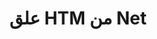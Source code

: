 ---
############################# Static ############################
layout: "auto-gen-annotation"

############################# Head ############################
head_title: "Net HTM Annotation API Annotate in C #"
head_description: "Net API لإنشاء أنواع التعليقات التوضيحية الشائعة والتعليق عليها من HTM وتنسيقات ملفات الصور والرسومات والمستندات."

############################# Header ############################
title: "علق HTM من Net"
description: ""
bg_image: "https://cms.admin.containerize.com/templates/aspose/App_Themes/V3/images/bg/header1.png"
bg_overlay: false
button:
    enable: true
    icon: "fas fa-arrow-down"
    label: "تحميل النسخة التجريبية المجانية"
    link: "https://downloads.groupdocs.com/annotation/net"

############################# About ############################
about:
    enable: true
    title: "حول GroupDocs.Annotation for Net API"
    content: |
        GroupDocs.Annotation for Net API مكتبة تسمح لك بإضافة التعليقات التوضيحية إلى PDF و Word والمستندات الأخرى على Mac أو Windows أو Ubuntu. [GroupDocs.Annotation for Net] (/ حاشية / net) هي واجهة برمجة تطبيقات Net أصلية لإدارة التعليقات التوضيحية مع دعم شامل لإنشاء التعليقات التوضيحية وإضافتها وتحريرها وحذفها واستخراجها وتصديرها من الصور ومستندات أخرى متنوعة. القائمة الكاملة لتنسيقات المستندات المدعومة التي يمكن أن تراها في هذه [الصفحة] (https://docs.groupdocs.com/annotation/net/supported-document-formats/).
        تتيح لك هذه المكتبة العمل ليس فقط مع مستند HTM ولكن أيضًا مع العديد من أنواع المستندات الأخرى مثل Word و Excel و PowerPoint ورسائل البريد الإلكتروني في Outlook و Visio و Adobe و OpenDocument و OpenOffice و Photoshop و AutoCad وغيرها الكثير.
        تسمح لك GroupDocs.Annotation for Net API بإنشاء وإضافة ملاحظات جديدة وتعديل التعليقات التوضيحية واستخراج التعليقات والتعليقات التوضيحية وإزالتها من المستندات. تدعم المكتبة 13 نوعًا مختلفًا من التعليقات التوضيحية ، بما في ذلك Text و Polyline و Area و Underline و Point و Watermark و Arrow و Ellipse واستبدال النص والمسافة وحقل النص وتحرير الموارد في PDF و HTML ومستندات Microsoft Word وجداول البيانات والمخططات والعروض التقديمية ، الرسومات والصور والعديد من تنسيقات الملفات الأخرى.
        يوضح المثال (يرجى الاطلاع أدناه) العمل مع مستند HTM ، في هذا المثال يمكنك رؤية الخطوات الرئيسية لكيفية العمل مع GroupDocs.Annotation: إعداد ترخيص ، افتح المستند الذي تريد العمل معه ، وإنشاء التعليق التوضيحي وإضافة كائنات البيانات لتعيين خصائص التعليقات التوضيحية وفقًا لمتطلباتك وحفظ النتيجة في المكان المطلوب. يمكنك أيضًا إلقاء نظرة أكثر تفصيلاً على الميزات المدعومة على github [صفحة] (https://github.com/groupdocs-annotation/GroupDocs.Annotation-for-.NET) ، أو في منتجنا [التوثيق] (https : //docs.groupdocs.com/annotation/net/getting-started/).

############################# Steps ############################
howTo_Add:
steps_Add:
    enable: true
    title_left: "خطوات إضافة التعليقات التوضيحية إلى HTM في الشبكة"
    content_left: |
        [GroupDocs.Annotation](/annotation/net/) يسهل على مطوري الإنترنت إضافة أنواع مختلفة من التعليقات التوضيحية إلى ملفات HTM داخل أي تطبيق قائم على الشبكة من خلال تنفيذ بضع خطوات سهلة.
        *   إنشاء كائنات الرد مع التعليق والتاريخ.
        *   إنشاء كائن AreaAnnotation ، وتعيين خيارات المنطقة وإضافة الردود.
        *   إنشاء كائن التعليق التوضيحي وإضافة تعليق توضيحي للمنطقة.
        *   حفظ ملف الإخراج.
    title_right: "متطلبات النظام"
    content_right: |
        GroupDocs.Annotation for Net APIs مدعومة على جميع الأنظمة الأساسية وأنظمة التشغيل الرئيسية. قبل تنفيذ الكود أدناه ، يرجى التأكد من تثبيت المتطلبات الأساسية التالية على نظامك.
        *   أنظمة التشغيل: مايكروسوفت ويندوز ، لينوكس ، ماك
        *   بيئات التطوير: Visual Studio و Xamarin و MonoDevelop
        *   الأطر: .NET Framework و .NET Standard و .NET Core و Mono
        *   قم بتنزيل أحدث إصدار من GroupDocs.Annotation for .NET من [NuGet] (https://www.nuget.org/packages/groupdocs.annotation)

############################# Preview ############################
preview_Add:
    enable: true
    title: معاينة الشرح وعينة التعليمات البرمجية
    content: |
        ![Annotation preview image]https://docs.groupdocs.com/annotation/java/images/add-text-field-annotation.png
    code: |
        ```cs
        //Add text field annotation to the document from local disk
        using (Annotator annotator = new Annotator("input.bmp"))
        {
            TextFieldAnnotation textField = new TextFieldAnnotation
            {
                BackgroundColor = 65535,
                Box = new Rectangle(100, 100, 100, 100),
                CreatedOn = DateTime.Now,
                Text = "Some text",
                FontColor = 65535,
                FontSize = 12,
                Message = "This is text field annotation",
                Opacity = 0.7,
                PageNumber = 0,
                PenStyle = PenStyle.Dot,
                PenWidth = 3,
                FontFamily = "Arial",
                TextHorizontalAlignment = HorizontalAlignment.Center,
                Replies = new List
                {
                    new Reply
                    {
                        Comment = "First comment",
                        RepliedOn = DateTime.Now
                    },
                    new Reply
                    {
                        Comment = "Second comment",
                        RepliedOn = DateTime.Now
                    }
                }
            };
            annotator.Add(textField);
            annotator.Save("result.bmp");
        }
        ```

############################# Steps ############################
howTo_Remove:
steps_Remove:
    enable: true
    title_left: "خطوات إزالة التعليقات التوضيحية من HTM في الشبكة"
    content_left: |
        [GroupDocs.Annotation](/annotation/net/) يسهل على مطوري الإنترنت إزالة تفاصيل التعليقات التوضيحية من ملفات HTM داخل أي تطبيق قائم على الشبكة من خلال تنفيذ بضع خطوات سهلة.
        *   إنشاء كائنات الرد مع التعليق والتاريخ.
        *   إنشاء كائن SaveOptions وتعيين AnnotationTypes = AnnotationType.None.
        *   استدعاء طريقة حفظ مع مسار المستند الناتج أو دفق وكائن SaveOptions.

############################# Preview ############################
preview_Remove:
    enable: true
    code: |
        ```cs
        // 1- How to remove annotation from document using annotation index
        
        using (Annotator annotator = new Annotator("result.bmp"))
        {
            annotator.Remove(0);
            annotator.Save("removed.bmp");
        }
        
        // 2- How to remove annotation from document using annotation object
        
        using (Annotator annotator = new Annotator("result.bmp"))
        {
            var tmp = annotator.Get();
            annotator.Remove(tmp[0]);
            annotator.Save("removed.bmp");
        }
        
        // 3- How to remove some annotations from document using list of ID’s
        
        using (Annotator annotator = new Annotator("result.bmp"))
        {
            var idList = new List{1, 2, 3};
            annotator.Remove(idList);
            annotator.Save("removed.bmp");
        }
        
        // 4- How to remove some annotations from document using list of annotations
        
        using (Annotator annotator = new Annotator("result.bmp"))
        {
            var tmp = annotator.Get();
            annotator.Remove(tmp);
            annotator.Save("removed.bmp");
        }
        ```

############################# Steps ############################
howTo_Edit:
steps_Edit:
    enable: true
    title_left: "خطوات تحرير التعليقات التوضيحية من HTM في الشبكة"
    content_left: |
        [GroupDocs.Annotation](/annotation/net/) يسهل على مطوري الإنترنت تحديث خصائص التعليقات التوضيحية المتنوعة من ملفات HTM داخل أي تطبيق قائم على الشبكة من خلال تنفيذ بضع خطوات سهلة.
        *   إنشاء كائن Annotator مع مسار مستند الإدخال أو دفق مع LoadOptions تم إنشاء مثيل له مع ImportAnnotations = true.
        *   قم بإنشاء بعض تنفيذ AnnotationBase وقم بتعيين معرف التعليقات التوضيحية الموجودة (إذا لم يتم العثور على التعليق التوضيحي بهذا المعرف ، فلن يتم تغيير أي شيء) أو قائمة مسار التعليقات التوضيحية (ستتم إزالة جميع التعليقات التوضيحية الموجودة).
        *   طريقة تحديث المكالمة لكائن Annotator مع التعليقات التوضيحية التي تم تمريرها.
        *   استدعاء طريقة حفظ مع مسار المستند الناتج أو دفق وكائن SaveOptions.

############################# Preview ############################
preview_Edit:
    enable: true
    code: |
        ```cs
        // open annotated document
        using (Annotator annotator = new Annotator("result.bmp"))
        {
            //assuming we are going to change some properties of existing annotation
                AreaAnnotation updated = new AreaAnnotation
                    {
                            // It's important to set existed annotation Id
                            Id = 1,
                            BackgroundColor = 255,
                            Box = new Rectangle(0, 0, 50, 200),
                            CreatedOn = DateTime.Now,
                            Message = "This is updated annotation",
                            Replies = new List
                            {
                                new Reply
                                {
                                    Comment = "Updated first comment",
                                    RepliedOn = DateTime.Now
                                },
                                new Reply
                                {
                                    Comment = "Updated second comment",
                                    RepliedOn = DateTime.Now
                                }
                            }
                        };
                // update annotation
                annotator.Update(updated);
                annotator.Save("result.bmp");
        }
        ```

############################# Steps ############################
howTo_Extract:
steps_Extract:
    enable: true
    title_left: "خطوات استخراج التعليقات التوضيحية من HTM في الشبكة"
    content_left: |
        [GroupDocs.Annotation](/annotation/net/) يُسهل على مطوري Net وضع تعليقات توضيحية على المستندات واستخراج معلومات التعليقات التوضيحية من ملفات HTM داخل أي تطبيق مستند إلى Net عن طريق تنفيذ بضع خطوات سهلة.
        *   إنشاء كائنات الرد مع التعليق والتاريخ.
        *   إنشاء كائن LoadOptions واستدعاء SetImportAnnotations باستخدام وسيطة صحيحة.
        *   تحديد متغير مع نوع القائمة.
        *   استدعاء طريقة الحصول وإرجاع النتيجة إلى المتغير أعلاه.

############################# Preview ############################
preview_Extract:
    enable: true
    code: |
        ```cs
        // for using this example input file ("annotated.bmp") must be with annotations
        using (Annotator annotator = new Annotator("annotated.bmp"))
        {
            List annotations = annotator.Get();
            XmlSerializer formatter = new XmlSerializer(typeof(List));
            using (FileStream fs = new FileStream("annotations.xml", FileMode.Create))
            {
                fs.SetLength(0);
                formatter.Serialize(fs, annotations);
            }
        }
        ```

############################# Demos ############################
demos:
    enable: true
    title: "العروض التوضيحية الحية لإضافة التعليقات التوضيحية إلى المستندات والصور وإزالتها وتحريرها واستخراجها"
    content: |
        قم بإضافة التعليقات التوضيحية وإزالتها وتعديلها واستخراجها إلى ملف HTM الآن من خلال زيارة موقع ويب [GroupDocs.Annotation Live Demos] (https://products.groupdocs.app/annotation/family). يحتوي العرض التوضيحي المباشر على الفوائد التالية

############################# About Formats ############################
about_formats:
    enable: true
    format:
        # format loop
        - icon: "far fa-file-htm"
          title: "حول تنسيق الملف HTM"
          content: |
            تمثل الملفات ذات امتداد HTM لغة ترميز النص التشعبي لإنشاء صفحات ويب للعرض في متصفحات الويب مثل Google Chrome و Internet Explorer و Firefox وعدد من المتصفحات الأخرى. تحدد العلامات لإنشاء صفحات ثابتة ليتم نشرها على شبكة الويب العالمية (WWW) ليتمكن الآخرون من الوصول إليها. تخبر هذه العلامات المتصفحات بكيفية عرض محتويات صفحة الويب. يمكن أن تحتوي هذه الصفحات على نص عادي وصور وارتباطات تشعبية لصفحات ومقاطع فيديو ومعلومات وسائط أخرى. عندما يتم نشر صفحة ويب ، يمكنك إلقاء نظرة على رمز الترميز الموجود خلفها من خلال عرض مصدر الصفحة الخاص بها. تسمح المتصفحات الحديثة بفحص كل قسم من صفحة الويب حيث يتم وضع كل قسم فرعي أو عنصر ترميز في مصدر HTM.

          link: "https://docs.fileformat.com/image/htm/"

############################# More Formats ############################
more_formats:
    enable: true
    title: "العمل مع تنسيقات المستندات الشائعة الأخرى"
    content: |
        قم بتحديث خصائص التعليقات التوضيحية من بعض تنسيقات الملفات الشائعة كما هو موضح أدناه.
    format:
        # format loop
        - name: "Annotate PDF document"
          link: "https://products.groupdocs.com/annotation/net/pdf/"
          description: "Adobe Portable Document Format"

        # format loop
        - name: "Annotate DOC document"
          link: "https://products.groupdocs.com/annotation/net/doc/"
          description: "Microsoft Word Document"

        # format loop
        - name: "Annotate DOCM document"
          link: "https://products.groupdocs.com/annotation/net/docm/"
          description: "Microsoft Word Macro-Enabled Document"

        # format loop
        - name: "Annotate DOCX document"
          link: "https://products.groupdocs.com/annotation/net/docx/"
          description: "Microsoft Word Open XML Document"

        # format loop
        - name: "Annotate DOT document"
          link: "https://products.groupdocs.com/annotation/net/dot/"
          description: "Microsoft Word Document Template"

        # format loop
        - name: "Annotate DOTX document"
          link: "https://products.groupdocs.com/annotation/net/dotx/"
          description: "Word Open XML Document Template"

        # format loop
        - name: "Annotate RTF document"
          link: "https://products.groupdocs.com/annotation/net/rtf/"
          description: "Rich Text Document"

        # format loop
        - name: "Annotate ODT document"
          link: "https://products.groupdocs.com/annotation/net/odt/"
          description: "Open Document Text"

        # format loop
        - name: "Annotate XLS document"
          link: "https://products.groupdocs.com/annotation/net/xls/"
          description: "Microsoft Excel Binary File Format"

        # format loop
        - name: "Annotate XLSX document"
          link: "https://products.groupdocs.com/annotation/net/xlsx/"
          description: "Microsoft Excel Open XML Spreadsheet"

        # format loop
        - name: "Annotate XLSM document"
          link: "https://products.groupdocs.com/annotation/net/xlsm/"
          description: "Microsoft Excel Macro-Enabled Spreadsheet"

        # format loop
        - name: "Annotate XLSB document"
          link: "https://products.groupdocs.com/annotation/net/xlsb/"
          description: "Microsoft Excel Binary Worksheet"

        # format loop
        - name: "Annotate ODS document"
          link: "https://products.groupdocs.com/annotation/net/ods/"
          description: "Open Document Spreadsheet"

        # format loop
        - name: "Annotate PPT document"
          link: "https://products.groupdocs.com/annotation/net/ppt/"
          description: "PowerPoint Presentation"

        # format loop
        - name: "Annotate PPTX document"
          link: "https://products.groupdocs.com/annotation/net/pptx/"
          description: "PowerPoint Open XML Presentation"

        # format loop
        - name: "Annotate PPSX document"
          link: "https://products.groupdocs.com/annotation/net/ppsx/"
          description: "PowerPoint Open XML Slide Show"

        # format loop
        - name: "Annotate POTM document"
          link: "https://products.groupdocs.com/annotation/net/potm/"
          description: "Microsoft PowerPoint Template"

        # format loop
        - name: "Annotate PPTM document"
          link: "https://products.groupdocs.com/annotation/net/pptm/"
          description: "Microsoft PowerPoint Presentation"

        # format loop
        - name: "Annotate PPS document"
          link: "https://products.groupdocs.com/annotation/net/pps/"
          description: "Microsoft PowerPoint 97-2003 Slide Show"

        # format loop
        - name: "Annotate ODP document"
          link: "https://products.groupdocs.com/annotation/net/odp/"
          description: "OpenDocument Presentation"

        # format loop
        - name: "Annotate HTML document"
          link: "https://products.groupdocs.com/annotation/net/html/"
          description: "HyperText Markup Language"

        # format loop
        - name: "Annotate TIFF document"
          link: "https://products.groupdocs.com/annotation/net/tiff/"
          description: "Tagged Image File Format"

        # format loop
        - name: "Annotate JPEG document"
          link: "https://products.groupdocs.com/annotation/net/jpeg/"
          description: "JPEG Image"

        # format loop
        - name: "Annotate PNG document"
          link: "https://products.groupdocs.com/annotation/net/png/"
          description: "Portable Network Graphic"

        # format loop
        - name: "Annotate EML document"
          link: "https://products.groupdocs.com/annotation/net/eml/"
          description: "E-mail Message"

        # format loop
        - name: "Annotate MSG document"
          link: "https://products.groupdocs.com/annotation/net/msg/"
          description: "Microsoft Outlook E-mail Message"

        # format loop
        - name: "Annotate VSD document"
          link: "https://products.groupdocs.com/annotation/net/vsd/"
          description: "Microsoft Visio 2003-2010 Drawing"

        # format loop
        - name: "Annotate VSDX document"
          link: "https://products.groupdocs.com/annotation/net/vsdx/"
          description: "Microsoft Visio Drawing"

        # format loop
        - name: "Annotate VSS document"
          link: "https://products.groupdocs.com/annotation/net/vss/"
          description: "Microsoft Visio 2003-2010 Stencil"

        # format loop
        - name: "Annotate VST document"
          link: "https://products.groupdocs.com/annotation/net/vst/"
          description: "Microsoft Visio 2013 Stencil"

        # format loop
        - name: "Annotate DWG document"
          link: "https://products.groupdocs.com/annotation/net/dwg/"
          description: "Autodesk Design Data Formats"

        # format loop
        - name: "Annotate DXF document"
          link: "https://products.groupdocs.com/annotation/net/dxf/"
          description: "AutoCAD Drawing Interchange"

        # format loop
        - name: "Annotate DCM document"
          link: "https://products.groupdocs.com/annotation/net/dcm/"
          description: "Digital Imaging and Communications in Medicine"

        # format loop
        - name: "Annotate WMF document"
          link: "https://products.groupdocs.com/annotation/net/wmf/"
          description: "Windows Metafile"

        # format loop
        - name: "Annotate EMF document"
          link: "https://products.groupdocs.com/annotation/net/emf/"
          description: "Enhanced Metafile Format"


############################# Back to top ###############################
back_to_top:
    enable: true
---